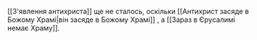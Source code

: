 [[З'явлення антихриста]] ще не сталось, оскільки [[Антихрист засяде в Божому Храмі|він засяде в Божому Храмі]] , а [[Зараз в Єрусалимі немає Храму]].
